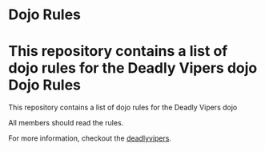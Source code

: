 Dojo Rules
==========

This repository contains a list of dojo rules for the Deadly Vipers dojo
Dojo Rules
=========

This repository contains a list of dojo rules for the Deadly Vipers dojo

All members should read the rules.

For more information, checkout the [deadlyvipers](https://github.com/deadlyvipers).

